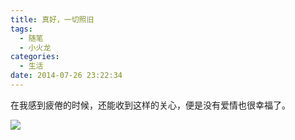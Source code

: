 ```yaml
---
title: 真好，一切照旧
tags:
  - 随笔
  - 小火龙
categories:
  - 生活
date: 2014-07-26 23:22:34
---
```

在我感到疲倦的时候，还能收到这样的关心，便是没有爱情也很幸福了。

![](/wp-content/uploads/2014/07/20140726232219_41808.jpg)